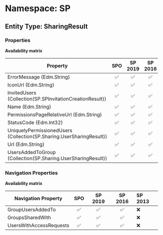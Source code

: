 # Namespace: SP

## Entity Type: SharingResult

### Properties

**Availability matrix**

Property | SPO | SP 2019 | SP 2016 | SP 2013
----------|:---:|:-------:|:-------:|:-------
ErrorMessage (Edm.String) | ✅ | ✅ | ✅ | ❌
IconUrl (Edm.String) | ✅ | ✅ | ✅ | ❌
InvitedUsers (Collection(SP.SPInvitationCreationResult)) | ✅ | ✅ | ✅ | ❌
Name (Edm.String) | ✅ | ✅ | ✅ | ❌
PermissionsPageRelativeUrl (Edm.String) | ✅ | ✅ | ✅ | ❌
StatusCode (Edm.Int32) | ✅ | ✅ | ✅ | ❌
UniquelyPermissionedUsers (Collection(SP.Sharing.UserSharingResult)) | ✅ | ✅ | ✅ | ❌
Url (Edm.String) | ✅ | ✅ | ✅ | ❌
UsersAddedToGroup (Collection(SP.Sharing.UserSharingResult)) | ✅ | ✅ | ✅ | ❌

### Navigation Properties

**Availability matrix**

Navigation Property | SPO | SP 2019 | SP 2016 | SP 2013
----------|:---:|:-------:|:-------:|:-------
GroupUsersAddedTo | ✅ | ✅ | ✅ | ❌
GroupsSharedWith | ✅ | ✅ | ✅ | ❌
UsersWithAccessRequests | ✅ | ✅ | ✅ | ❌